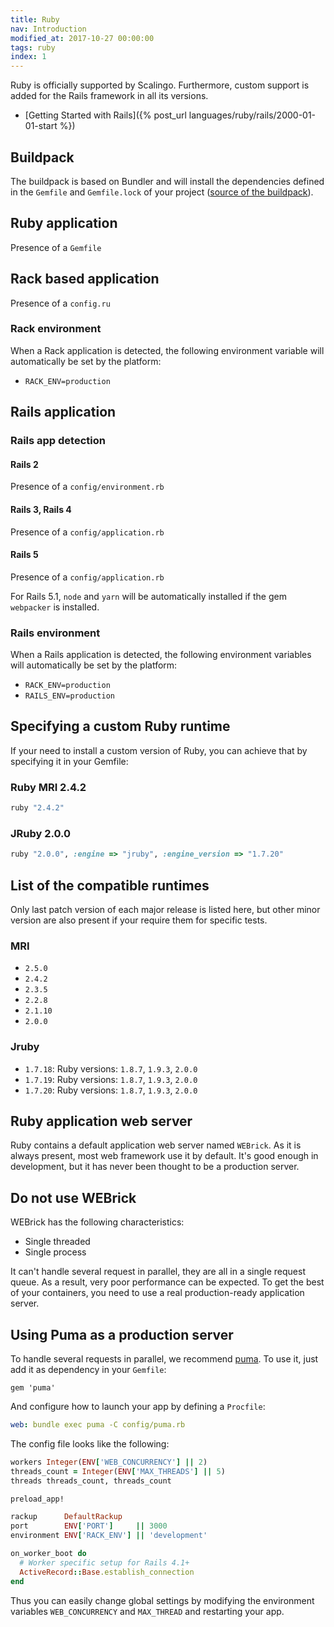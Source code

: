 ```yaml
---
title: Ruby
nav: Introduction
modified_at: 2017-10-27 00:00:00
tags: ruby
index: 1
---
```


Ruby is officially supported by Scalingo. Furthermore, custom support is added
for the Rails framework in all its versions.

* [Getting Started with Rails]({% post_url languages/ruby/rails/2000-01-01-start %})

## Buildpack

The buildpack is based on Bundler and will install the dependencies defined in
the `Gemfile` and `Gemfile.lock` of your project ([source of the
buildpack](https://github.com/Scalingo/ruby-buildpack)).

## Ruby application

Presence of a `Gemfile`

## Rack based application

Presence of a `config.ru`

### Rack environment

When a Rack application is detected, the following environment variable will
automatically be set by the platform:

* `RACK_ENV=production`

## Rails application

### Rails app detection

#### Rails 2

Presence of a `config/environment.rb`

#### Rails 3, Rails 4

Presence of a `config/application.rb`

#### Rails 5

Presence of a `config/application.rb`

For Rails 5.1, `node` and `yarn` will be automatically installed if the gem
`webpacker` is installed.

### Rails environment

When a Rails application is detected, the following environment variables will
automatically be set by the platform:

* `RACK_ENV=production`
* `RAILS_ENV=production`

## Specifying a custom Ruby runtime

If your need to install a custom version of Ruby, you can achieve that by
specifying it in your Gemfile:

### Ruby MRI 2.4.2

```ruby
ruby "2.4.2"
```

### JRuby 2.0.0

```ruby
ruby "2.0.0", :engine => "jruby", :engine_version => "1.7.20"
```

## List of the compatible runtimes

Only last patch version of each major release is listed here, but other minor
version are also present if your require them for specific tests.

### MRI

* `2.5.0`
* `2.4.2`
* `2.3.5`
* `2.2.8`
* `2.1.10`
* `2.0.0`

### Jruby

* `1.7.18`: Ruby versions: `1.8.7`, `1.9.3`, `2.0.0`
* `1.7.19`: Ruby versions: `1.8.7`, `1.9.3`, `2.0.0`
* `1.7.20`: Ruby versions: `1.8.7`, `1.9.3`, `2.0.0`

## Ruby application web server

Ruby contains a default application web server named `WEBrick`. As it is always
present, most web framework use it by default. It's good enough in development,
but it has never been thought to be a production server.

## Do not use WEBrick

WEBrick has the following characteristics:

* Single threaded
* Single process

It can't handle several request in parallel, they are all in a single request
queue. As a result, very poor performance can be expected. To get the best of
your containers, you need to use a real production-ready application server.

## Using Puma as a production server

To handle several requests in parallel, we recommend [puma](https://puma.io).
To use it, just add it as dependency in your `Gemfile`:

```text
gem 'puma'
```

And configure how to launch your app by defining a `Procfile`:

```yaml
web: bundle exec puma -C config/puma.rb
```

The config file looks like the following:

```ruby
workers Integer(ENV['WEB_CONCURRENCY'] || 2)
threads_count = Integer(ENV['MAX_THREADS'] || 5)
threads threads_count, threads_count

preload_app!

rackup      DefaultRackup
port        ENV['PORT']     || 3000
environment ENV['RACK_ENV'] || 'development'

on_worker_boot do
  # Worker specific setup for Rails 4.1+
  ActiveRecord::Base.establish_connection
end
```

Thus you can easily change global settings by modifying the environment
variables `WEB_CONCURRENCY` and `MAX_THREAD` and restarting your app.
